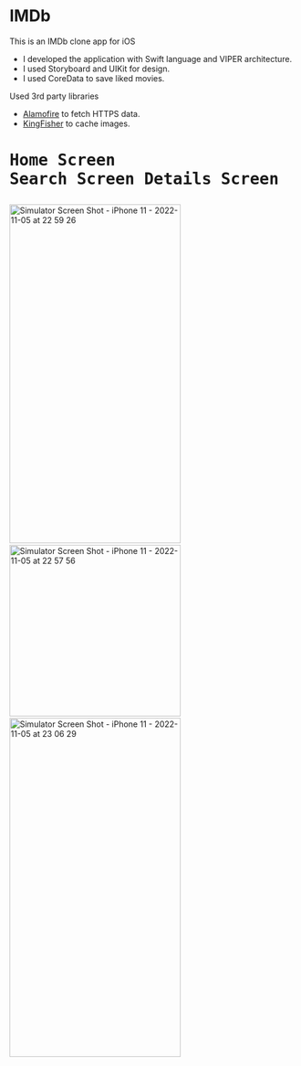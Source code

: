 # IMDb
This is an IMDb clone app for iOS 
 * I developed the application with Swift language and VIPER architecture.
 * I used Storyboard and UIKit for design.
 * I used CoreData to save liked movies.
 
Used 3rd party libraries 
 * [Alamofire](https://github.com/Alamofire/Alamofire) to fetch HTTPS data.
 * [KingFisher](https://github.com/onevcat/Kingfisher) to cache images.


# <pre>Home Screen     Search Screen   Details Screen</pre>

<img src="https://user-images.githubusercontent.com/109242794/200138740-e61803f4-21a4-45bd-8db3-a40d54622cf0.png" alt="Simulator Screen Shot - iPhone 11 - 2022-11-05 at 22 59 26" width="300" height="593"/>  &nbsp;&nbsp;&nbsp;&nbsp; <img src="https://user-images.githubusercontent.com/109242794/200138707-a9fd31b4-0710-4786-b632-a9c356d6939a.png" alt="Simulator Screen Shot - iPhone 11 - 2022-11-05 at 22 57 56" width="300" height="300"/>  &nbsp;&nbsp;&nbsp;&nbsp; <img src="https://user-images.githubusercontent.com/109242794/200138966-a233cd21-e0b4-4f8e-8b85-436493e6b028.png" alt="Simulator Screen Shot - iPhone 11 - 2022-11-05 at 23 06 29" width="300" height="593"/>










